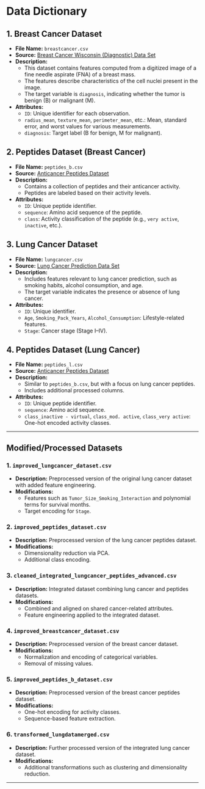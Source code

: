 # Data Dictionary 

## 1. Breast Cancer Dataset
- **File Name:** `breastcancer.csv`
- **Source:** [Breast Cancer Wisconsin (Diagnostic) Data Set](https://www.kaggle.com/datasets/uciml/breast-cancer-wisconsin-data)
- **Description:** 
  - This dataset contains features computed from a digitized image of a fine needle aspirate (FNA) of a breast mass.
  - The features describe characteristics of the cell nuclei present in the image.
  - The target variable is `diagnosis`, indicating whether the tumor is benign (B) or malignant (M).
- **Attributes:**
  - `ID`: Unique identifier for each observation.
  - `radius_mean`, `texture_mean`, `perimeter_mean`, etc.: Mean, standard error, and worst values for various measurements.
  - `diagnosis`: Target label (B for benign, M for malignant).

## 2. Peptides Dataset (Breast Cancer)
- **File Name:** `peptides_b.csv`
- **Source:** [Anticancer Peptides Dataset](https://www.kaggle.com/datasets/uciml/anticancer-peptides-dataset)
- **Description:**
  - Contains a collection of peptides and their anticancer activity.
  - Peptides are labeled based on their activity levels.
- **Attributes:**
  - `ID`: Unique peptide identifier.
  - `sequence`: Amino acid sequence of the peptide.
  - `class`: Activity classification of the peptide (e.g., `very active`, `inactive`, etc.).

## 3. Lung Cancer Dataset
- **File Name:** `lungcancer.csv`
- **Source:** [Lung Cancer Prediction Data Set](https://www.kaggle.com/datasets/rashadrmammadov/lung-cancer-prediction)
- **Description:**
  - Includes features relevant to lung cancer prediction, such as smoking habits, alcohol consumption, and age.
  - The target variable indicates the presence or absence of lung cancer.
- **Attributes:**
  - `ID`: Unique identifier.
  - `Age`, `Smoking_Pack_Years`, `Alcohol_Consumption`: Lifestyle-related features.
  - `Stage`: Cancer stage (Stage I–IV).

## 4. Peptides Dataset (Lung Cancer)
- **File Name:** `peptides_l.csv`
- **Source:** [Anticancer Peptides Dataset](https://www.kaggle.com/datasets/uciml/anticancer-peptides-dataset)
- **Description:**
  - Similar to `peptides_b.csv`, but with a focus on lung cancer peptides.
  - Includes additional processed columns.
- **Attributes:**
  - `ID`: Unique peptide identifier.
  - `sequence`: Amino acid sequence.
  - `class_inactive - virtual`, `class_mod. active`, `class_very active`: One-hot encoded activity classes.

---

## Modified/Processed Datasets

### 1. `improved_lungcancer_dataset.csv`
- **Description:** Preprocessed version of the original lung cancer dataset with added feature engineering.
- **Modifications:**
  - Features such as `Tumor_Size_Smoking_Interaction` and polynomial terms for survival months.
  - Target encoding for `Stage`.

### 2. `improved_peptides_dataset.csv`
- **Description:** Preprocessed version of the lung cancer peptides dataset.
- **Modifications:**
  - Dimensionality reduction via PCA.
  - Additional class encoding.

### 3. `cleaned_integrated_lungcancer_peptides_advanced.csv`
- **Description:** Integrated dataset combining lung cancer and peptides datasets.
- **Modifications:**
  - Combined and aligned on shared cancer-related attributes.
  - Feature engineering applied to the integrated dataset.

### 4. `improved_breastcancer_dataset.csv`
- **Description:** Preprocessed version of the breast cancer dataset.
- **Modifications:**
  - Normalization and encoding of categorical variables.
  - Removal of missing values.

### 5. `improved_peptides_b_dataset.csv`
- **Description:** Preprocessed version of the breast cancer peptides dataset.
- **Modifications:**
  - One-hot encoding for activity classes.
  - Sequence-based feature extraction.

### 6. `transformed_lungdatamerged.csv`
- **Description:** Further processed version of the integrated lung cancer dataset.
- **Modifications:**
  - Additional transformations such as clustering and dimensionality reduction.

---

